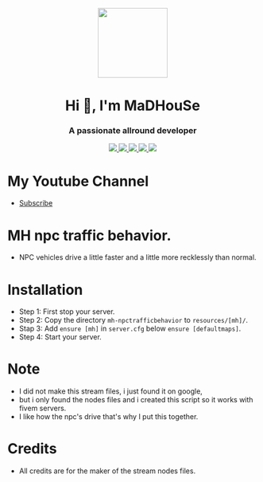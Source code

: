 <p align="center">
    <img width="140" src="https://icons.iconarchive.com/icons/iconarchive/red-orb-alphabet/128/Letter-M-icon.png" />  
    <h1 align="center">Hi 👋, I'm MaDHouSe</h1>
    <h3 align="center">A passionate allround developer </h3>    
</p>

<p align="center">
  <a href="https://github.com/MaDHouSe79/mh-npctrafficbehavior/issues">
    <img src="https://img.shields.io/github/issues/MaDHouSe79/mh-npctrafficbehavior"/> 
  </a>
  <a href="https://github.com/MaDHouSe79/mh-npctrafficbehavior/watchers">
    <img src="https://img.shields.io/github/watchers/MaDHouSe79/mh-npctrafficbehavior"/> 
  </a> 
  <a href="https://github.com/MaDHouSe79/mh-npctrafficbehavior/network/members">
    <img src="https://img.shields.io/github/forks/MaDHouSe79/mh-npctrafficbehavior"/> 
  </a>  
  <a href="https://github.com/MaDHouSe79/mh-npctrafficbehavior/stargazers">
    <img src="https://img.shields.io/github/stars/MaDHouSe79/mh-npctrafficbehavior?color=white"/> 
  </a>
  <a href="https://github.com/MaDHouSe79/mh-npctrafficbehavior/blob/main/LICENSE">
    <img src="https://img.shields.io/github/license/MaDHouSe79/mh-npctrafficbehavior?color=black"/> 
  </a>      
</p>

# My Youtube Channel
- [Subscribe](https://www.youtube.com/@MaDHouSe79) 

# MH npc traffic behavior.
- NPC vehicles drive a little faster and a little more recklessly than normal.

# Installation
- Step 1: First stop your server.
- Step 2: Copy the directory `mh-npctrafficbehavior` to `resources/[mh]/`.
- Stap 3: Add `ensure [mh]` in `server.cfg` below `ensure [defaultmaps]`.
- Step 4: Start your server. 

# Note
- I did not make this stream files, i just found it on google, 
- but i only found the nodes files and i created this script so it works with fivem servers.
- I like how the npc's drive that's why I put this together.

# Credits
- All credits are for the maker of the stream nodes files.
